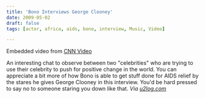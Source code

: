 ```yaml
---
title: 'Bono Interviews George Clooney'
date: 2009-05-02
draft: false
tags: [actor, africa, aids, bono, interview, Music, Video]

---
```


Embedded video from <a href="http://www.cnn.com/video">CNN Video</a>

An interesting chat to observe between two "celebrities" who are trying to use their celebrity to push for positive change in the world. You can appreciate a bit more of how Bono is able to get stuff done for AIDS relief by the stares he gives George Clooney in this interview. You'd be hard pressed to say no to someone staring you down like that. _Via [u2log.com](http://u2log.com/2009/05/02/bono-interviews-george-clooney/)_